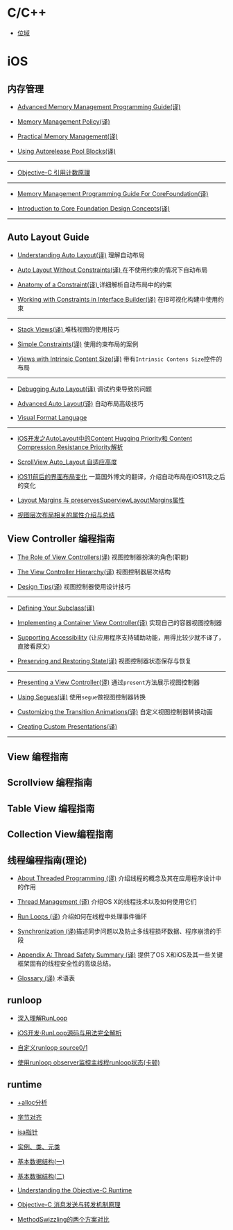# C/C++
* [位域](https://github.com/kinkenyuen/Learning-Notes/blob/main/C%26C%2B%2B/%E4%BD%8D%E5%9F%9F.md)

# iOS

## 内存管理

* [Advanced Memory Management Programming Guide(译)](https://github.com/kinkenyuen/Learning-Notes/blob/main/iOS/Memory_Management/Cocoa/Advanced_Memory_Management_Programming_Guide(译).md)

* [Memory Management Policy(译)](https://github.com/kinkenyuen/Learning-Notes/blob/main/iOS/Memory_Management/Cocoa/Memory_Management_Policy(译).md)

* [Practical Memory Management(译)](https://github.com/kinkenyuen/Learning-Notes/blob/main/iOS/Memory_Management/Cocoa/Practical_Memory_Management（译）.md)

* [Using Autorelease Pool Blocks(译)](https://github.com/kinkenyuen/Learning-Notes/blob/main/iOS/Memory_Management/Cocoa/Using_Autorelease_Pool_Blocks(译).md)

---

* [Objective-C 引用计数原理](http://yulingtianxia.com/blog/2015/12/06/The-Principle-of-Refenrence-Counting/)

---

* [Memory Management Programming Guide For CoreFoundation(译)](https://github.com/kinkenyuen/Learning-Notes/blob/main/iOS/Memory_Management/Core_Foundation/Memory_Management_Programming_Guide_For_CoreFoundation(译).md#OP)

* [Introduction to Core Foundation Design Concepts(译)](https://github.com/kinkenyuen/Learning-Notes/blob/main/iOS/Memory_Management/Core_Foundation/Introduction_to_Core_Foundation_Design_Concepts(译).md)

---

## Auto Layout Guide

* [Understanding Auto Layout(译)](https://github.com/kinkenyuen/Learning-Notes/blob/main/iOS/Auto_Layout_Guide/Understanding_Auto_Layout(译).md) 理解自动布局

* [Auto Layout Without Constraints(译) ](https://github.com/kinkenyuen/Learning-Notes/blob/main/iOS/Auto_Layout_Guide/Auto_Layout_Without_Constraints(译).md)在不使用约束的情况下自动布局

* [Anatomy of a Constraint(译) ](https://github.com/kinkenyuen/Learning-Notes/blob/main/iOS/Auto_Layout_Guide/Anatomy_of_a_Constraint(译).md)详细解析自动布局中的约束

* [Working with Constraints in Interface Builder(译)](https://github.com/kinkenyuen/Learning-Notes/blob/main/iOS/Auto_Layout_Guide/Working_with_Constraints_in_Interface_Builder(译).md) 在IB可视化构建中使用约束

---

* [Stack Views(译) ](https://github.com/kinkenyuen/Learning-Notes/blob/main/iOS/Auto_Layout_Guide/Stack_Views(译).md)堆栈视图的使用技巧

* [Simple Constraints(译)](https://github.com/kinkenyuen/Learning-Notes/blob/main/iOS/Auto_Layout_Guide/Simple_Constraints(译).md) 使用约束布局的案例

* [Views with Intrinsic Content Size(译)](https://github.com/kinkenyuen/Learning-Notes/blob/main/iOS/Auto_Layout_Guide/Views_with_Intrinsic_Content_Size(译).md) 带有`Intrinsic Contens Size`控件的布局

---

* [Debugging Auto Layout(译)](https://github.com/kinkenyuen/Learning-Notes/blob/main/iOS/Auto_Layout_Guide/Debugging_Auto_Layout(译).md) 调试约束导致的问题

* [Advanced Auto Layout(译)](https://github.com/kinkenyuen/Learning-Notes/blob/main/iOS/Auto_Layout_Guide/Advanced_Auto_Layout(译).md) 自动布局高级技巧

* [Visual Format Language](https://developer.apple.com/library/archive/documentation/UserExperience/Conceptual/AutolayoutPG/VisualFormatLanguage.html#//apple_ref/doc/uid/TP40010853-CH27-SW1)

---

* [iOS开发之AutoLayout中的Content Hugging Priority和 Content Compression Resistance Priority解析](https://www.cnblogs.com/ludashi/p/7373051.html)

* [ScrollView Auto_Layout 自适应高度](https://github.com/kinkenyuen/Learning-Notes/blob/main/iOS/Auto_Layout_Guide/ScrollView_Auto_Layout_自适应高度.md)

* [iOS11前后的界面布局变化](https://github.com/kinkenyuen/Learning-Notes/blob/main/iOS/Auto_Layout_Guide/揭秘iOS10%2611上的Layout_Guide，Margins，Insets和Safe_Area.md) 一篇国外博文的翻译，介绍自动布局在iOS11及之后的变化

* [Layout Margins 与 preservesSuperviewLayoutMargins属性](https://github.com/kinkenyuen/Learning-Notes/blob/main/iOS/Auto_Layout_Guide/layout_margins_and_preserves_superview_layout_margins.md)

* [视图层次布局相关的属性介绍与总结](https://stackoverflow.com/questions/37796884/on-ios-what-are-the-differences-between-margins-edge-insets-content-insets-a)

## View Controller 编程指南

* [The Role of View Controllers(译)](https://github.com/kinkenyuen/Learning-Notes/blob/main/iOS/ViewController/the_role_of_View_Controllers.md) 视图控制器扮演的角色(职能)

* [The View Controller Hierarchy(译)](https://github.com/kinkenyuen/Learning-Notes/blob/main/iOS/ViewController/The_View_Controller_Hierarchy.md#presented-view-controllers-呈现视图控制器) 视图控制器层次结构

* [Design Tips(译)](https://github.com/kinkenyuen/Learning-Notes/blob/main/iOS/ViewController/Design_Tips.md) 视图控制器使用设计技巧

---

* [Defining Your Subclass(译)](https://github.com/kinkenyuen/Learning-Notes/blob/main/iOS/ViewController/Defining_Your_Subclass.md)

* [Implementing a Container View Controller(译)](https://github.com/kinkenyuen/Learning-Notes/blob/main/iOS/ViewController/Implementing_a_Container_View_Controller.md#designing-a-custom-container-view-controller-设计自定义容器视图控制器) 实现自己的容器视图控制器

* [Supporting Accessibility](https://developer.apple.com/library/archive/featuredarticles/ViewControllerPGforiPhoneOS/SupportingAccessibility.html#//apple_ref/doc/uid/TP40007457-CH12-SW1) (让应用程序支持辅助功能，用得比较少就不译了，直接看原文)

* [Preserving and Restoring State(译)](https://github.com/kinkenyuen/Learning-Notes/blob/main/iOS/ViewController/Preserving_and%20_Restoring_State.md) 视图控制器状态保存与恢复

---

* [Presenting a View Controller(译)](https://github.com/kinkenyuen/Learning-Notes/blob/main/iOS/ViewController/Presenting_a_View_Controller.md#presenting-a-view-controller) 通过`present`方法展示视图控制器

* [Using Segues(译)](https://github.com/kinkenyuen/Learning-Notes/blob/main/iOS/ViewController/Using_Segues.md)  使用`segue`做视图控制器转换

* [Customizing the Transition Animations(译)](https://github.com/kinkenyuen/Learning-Notes/blob/main/iOS/ViewController/Customizing_the_Transition_Animations.md)  自定义视图控制器转换动画

* [Creating Custom Presentations(译)]() 

---

## View 编程指南

## Scrollview 编程指南

## Table View 编程指南

## Collection View编程指南

## 线程编程指南(理论)
* [About Threaded Programming (译)](https://github.com/kinkenyuen/Learning-Notes/blob/main/Thread/%E5%85%B3%E4%BA%8E%E7%BA%BF%E7%A8%8B%E7%BC%96%E7%A8%8B.md) 介绍线程的概念及其在应用程序设计中的作用
* [Thread Management (译)](https://github.com/kinkenyuen/Learning-Notes/blob/main/Thread/线程管理.md) 介绍OS X的线程技术以及如何使用它们


* [Run Loops (译)](https://github.com/kinkenyuen/Learning-Notes/blob/main/Thread/RunLoop.md) 介绍如何在线程中处理事件循环 


* [Synchronization (译)](https://github.com/kinkenyuen/Learning-Notes/blob/main/Thread/Synchronization.md)描述同步问题以及防止多线程损坏数据、程序崩溃的手段


* [Appendix A: Thread Safety Summary (译)](https://github.com/kinkenyuen/Learning-Notes/blob/main/Thread/线程安全总结.md) 提供了OS X和iOS及其一些关键框架固有的线程安全性的高级总结。


* [Glossary (译)](https://github.com/kinkenyuen/Learning-Notes/blob/main/Thread/术语表.md) 术语表

## runloop
* [深入理解RunLoop](https://blog.ibireme.com/2015/05/18/runloop/)

* [iOS开发·RunLoop源码与用法完全解析](https://cloud.tencent.com/developer/article/1332254)

* [自定义runloop source0/1](https://github.com/kinkenyuen/RunLoop-Custom-Source0.git)

* [使用runloop observer监控主线程runloop状态(卡顿)](https://github.com/kinkenyuen/MainThreadRunloopMonitor)

## runtime

* [+alloc分析](https://github.com/kinkenyuen/iOS-Notes/blob/main/runtime/%2Balloc%E5%88%86%E6%9E%90.md)

* [字节对齐](https://github.com/kinkenyuen/iOS-Notes/blob/main/runtime/%E5%AD%97%E8%8A%82%E5%AF%B9%E9%BD%90.md)

* [isa指针](https://github.com/kinkenyuen/Learning-Notes/blob/main/runtime/isa%E6%8C%87%E9%92%88.md)

* [实例、类、元类](https://github.com/kinkenyuen/Learning-Notes/blob/main/runtime/%E5%AE%9E%E4%BE%8B%E5%AF%B9%E8%B1%A1%E3%80%81%E7%B1%BB%E3%80%81%E5%85%83%E7%B1%BB.md)

* [基本数据结构(一)](https://github.com/kinkenyuen/Learning-Notes/blob/main/runtime/%E5%9F%BA%E6%9C%AC%E6%95%B0%E6%8D%AE%E7%BB%93%E6%9E%84(%E4%B8%80).md)

* [基本数据结构(二)](https://github.com/kinkenyuen/Learning-Notes/blob/main/runtime/%E5%9F%BA%E6%9C%AC%E6%95%B0%E6%8D%AE%E7%BB%93%E6%9E%84(%E4%BA%8C).md)

* [Understanding the Objective-C Runtime](https://cocoasamurai.blogspot.com/2010/01/understanding-objective-c-runtime.html)

* [Objective-C 消息发送与转发机制原理](http://yulingtianxia.com/blog/2016/06/15/Objective-C-Message-Sending-and-Forwarding/)

* [MethodSwizzling的两个方案对比](https://github.com/kinkenyuen/Learning-Notes/blob/main/runtime/MethodSwizzling%E6%96%B9%E6%A1%88%E5%AF%B9%E6%AF%94.md)




